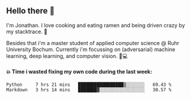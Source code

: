 ## Hello there 👋

I'm Jonathan. I love cooking and eating ramen and being driven crazy by my stacktrace. 🍜

Besides that i'm a master student of applied computer science @ Ruhr University Bochum. 
Currently i'm focussing on (adversarial) machine learning, deep learning, and computer vision. 🔬💻

#### 💥 Time i wasted fixing my own code during the last week:

<!--START_SECTION:waka-->

```text
Python     7 hrs 21 mins   █████████████████▒░░░░░░░   69.43 %
Markdown   3 hrs 14 mins   ███████▓░░░░░░░░░░░░░░░░░   30.57 %
```

<!--END_SECTION:waka-->
